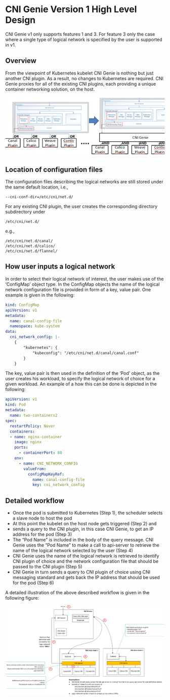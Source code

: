 # CNI Genie Version 1 High Level Design

CNI Genie v1 only supports features 1 and 3. For feature 3 only the case where a single type of logical network is specified by the user is supported in v1.

## Overview

From the viewpoint of Kubernetes kubelet CNI Genie is nothing but just another CNI plugin. As a result, no changes to Kubernetes are required. CNI Genie proxies for all of the existing CNI plugins, each providing a unique container networking solution, on the host.

![](overview.png)

## Location of configuration files

The configuration files describing the logical networks are still stored under the same default location, i.e.,

    --cni-conf-dir=/etc/cni/net.d/
    
For any existing CNI plugin, the user creates the corresponding directory subdirectory under

    /etc/cni/net.d/
e.g., 

    /etc/cni/net.d/canal/
    /etc/cni/net.d/calico/
    /etc/cni/net.d/flannel/

## How user inputs a logical network

In order to select their logical network of interest, the user makes use of the ‘ConfigMap’ object type. In the ConfigMap objects the name of the logical network configuration file is provided in form of a key, value pair. One example is given in the following:

```yaml
kind: ConfigMap
apiVersion: v1
metadata:
  name: canal-config-file
  namespace: kube-system
data:
  cni_network_config: |-
    {
        "kubernetes": {
            "kubeconfig": "/etc/cni/net.d/canal/canal.conf"
        }
    }
```

The key, value pair is then used in the definition of the ‘Pod’ object, as the user creates his workload, to specify the logical network of choice for a given workload. An example of a how this can be done is depicted in the following:

```yaml
apiVersion: v1
kind: Pod
metadata:
  name: two-containers2
spec:
  restartPolicy: Never
  containers:
  - name: nginx-container
    image: nginx
    ports:
      - containerPort: 80
    env:
      - name: CNI_NETWORK_CONFIG
        valueFrom:
          configMapKeyRef:
            name: canal-config-file
            key: cni_network_config
```

## Detailed workflow

-	Once the pod is submitted to Kubernetes (Step 1), the scheduler selects a slave node to host the pod
-	At this point the kubelet on the host node gets triggered (Step 2) and 
-	sends a query to the CNI plugin, in this case CNI Genie, to get an IP address for the pod (Step 3)
-	The “Pod Name” is included in the body of the query message. CNI Genie uses the “Pod Name” to make a call to api-server to retrieve the name of the logical network selected by the user (Step 4)
-	CNI Genie uses the name of the logical network is retrieved to identify CNI plugin of choice and the network configuration file that should be passed to the CNI plugin (Step 5)
-	CNI Genie in turn sends a query to CNI plugin of choice using CNI messaging standard and gets back the IP address that should be used for the pod (Step 6)

A detailed illustration of the above described workflow is given in the following figure:

![](workflow.png)
